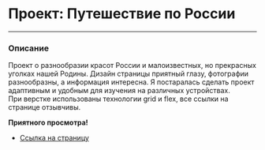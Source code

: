# Проект: Путешествие по России
------
### Описание
Проект о разнообразии красот России и малоизвестных, но прекрасных уголках  нашей Родины.
Дизайн страницы приятный глазу, фотографии разнообразны, а информация интересна.  Я постаралась сделать проект адаптивным и удобным для изучения на различных устройствах.  
При верстке использованы технологии grid и flex, все ссылки на странице отзывчивы.   

 **Приятного просмотра!**  
* [Ссылка на страницу](https://dmitriy-lab.github.io/YANDEX-project-4-sprint/)

